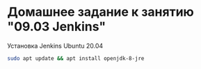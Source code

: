 # Домашнее задание к занятию "09.03 Jenkins"

Установка Jenkins Ubuntu 20.04
```bash
sudo apt update && apt install openjdk-8-jre
```

